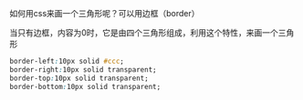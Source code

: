 如何用css来画一个三角形呢？可以用边框（border）

当只有边框，内容为0时，它是由四个三角形组成，利用这个特性，来画一个三角形

```css
border-left:10px solid #ccc;
border-right:10px solid transparent;
border-top:10px solid transparent;
border-bottom:10px solid transparent;
```


